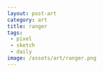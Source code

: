 ```yaml
---
layout: post-art
category: art
title: ranger
tags:
 - pixel
 - sketch
 - daily
image: /assets/art/ranger.png
---
```


